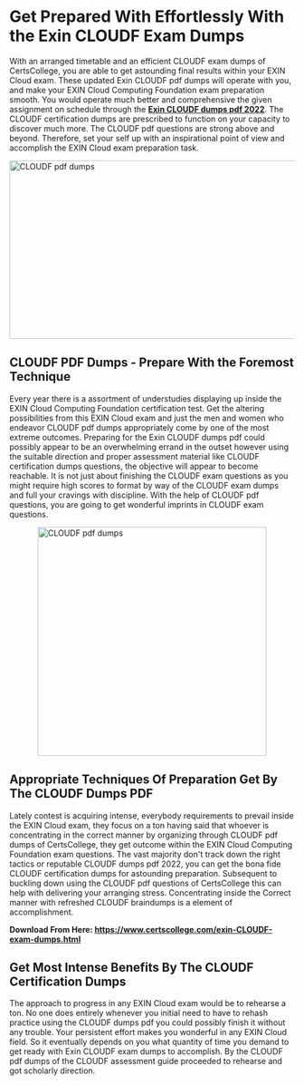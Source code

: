 <h1><strong>Get Prepared With Effortlessly With the Exin CLOUDF Exam Dumps&nbsp;</strong></h1>
<p><span style="font-weight: 400;">With an arranged timetable and an efficient  CLOUDF exam dumps of CertsCollege, you are able to get astounding final results within your EXIN Cloud exam. These updated Exin CLOUDF pdf dumps will operate with you, and make your EXIN Cloud Computing Foundation exam preparation smooth. You would operate much better and comprehensive the given assignment on schedule through the <strong><a href="https://www.certscollege.com/exin-CLOUDF-exam-dumps.html">Exin CLOUDF dumps pdf 2022</a></strong>. The CLOUDF certification dumps are prescribed to function on your capacity to discover much more. The  CLOUDF pdf questions are strong above and beyond. Therefore, set your self up with an inspirational point of view and accomplish the EXIN Cloud exam preparation task.&nbsp;</span></p>
<p><span style="font-weight: 400;"><img style="display: block; margin-left: auto; margin-right: auto;" src="https://i.ibb.co/CPDK3ps/Yellow-and-Blue-Initiative-Blog-Banner.png" alt="CLOUDF pdf dumps" width="559" height="315" /></span></p>
<h2><strong>CLOUDF PDF Dumps - Prepare With the Foremost Technique</strong></h2>
<p><span style="font-weight: 400;">Every year there is a assortment of understudies displaying up inside the EXIN Cloud Computing Foundation certification test. Get the altering possibilities from this EXIN Cloud exam and just the men and women who endeavor CLOUDF pdf dumps appropriately come by one of the most extreme outcomes. Preparing for the Exin CLOUDF dumps pdf could possibly appear to be an overwhelming errand in the outset however using the suitable direction and proper assessment material like CLOUDF certification dumps questions, the objective will appear to become reachable. It is not just about finishing the CLOUDF exam questions as you might require high scores to format by way of the CLOUDF exam dumps and full your cravings with discipline. With the help of CLOUDF pdf questions, you are going to get wonderful imprints in CLOUDF exam questions.</span></p>
<p><span style="font-weight: 400;"><a href="https://tinyurl.com/y7r8ja7z"><img style="display: block; margin-left: auto; margin-right: auto;" src="https://i.ibb.co/9tMrhdY/Teacher-Appreciation-Invitation.png" alt="CLOUDF pdf dumps " width="404" height="404" /></a></span></p>
<h2><strong>Appropriate Techniques Of Preparation Get By The CLOUDF Dumps PDF</strong></h2>
<p><span style="font-weight: 400;">Lately contest is acquiring intense, everybody requirements to prevail inside the EXIN Cloud exam, they focus on a ton having said that whoever is concentrating in the correct manner by organizing through CLOUDF pdf dumps of CertsCollege, they get outcome within the EXIN Cloud Computing Foundation exam questions. The vast majority don't track down the right tactics or reputable CLOUDF dumps pdf 2022, you can get the bona fide CLOUDF certification dumps for astounding preparation. Subsequent to buckling down using the  CLOUDF pdf questions of CertsCollege this can help with delivering your arranging stress. Concentrating inside the Correct manner with refreshed CLOUDF braindumps is a element of accomplishment.</span></p>
<p><span style="font-weight: 400;"><strong>Download From Here: <a href="https://www.certscollege.com/exin-CLOUDF-exam-dumps.html">https://www.certscollege.com/exin-CLOUDF-exam-dumps.html</a></strong></span></p>
<h2><strong>Get Most Intense Benefits By The CLOUDF Certification Dumps</strong></h2>
<p><span style="font-weight: 400;">The approach to progress in any EXIN Cloud exam would be to rehearse a ton. No one does entirely whenever you initial need to have to rehash practice using the CLOUDF dumps pdf you could possibly finish it without any trouble. Your persistent effort makes you wonderful in any EXIN Cloud field. So it eventually depends on you what quantity of time you demand to get ready with Exin CLOUDF exam dumps to accomplish. By the CLOUDF pdf dumps of the CLOUDF assessment guide proceeded to rehearse and got scholarly direction.</span></p>
